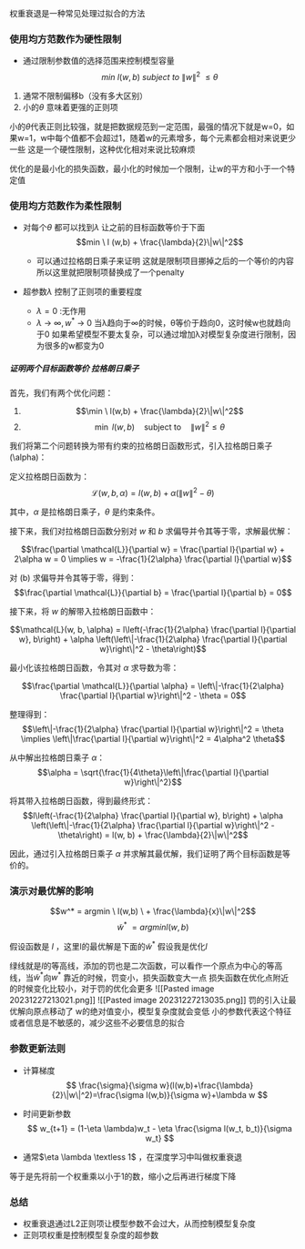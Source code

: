 权重衰退是一种常见处理过拟合的方法
### 使用均方范数作为硬性限制

- 通过限制参数值的选择范围来控制模型容量
$$min\ l(w,b) \ subject \ to \ \|w\|^2\ \leq{\theta}$$

1. 通常不限制偏移b（没有多大区别）
2. 小的$\theta$ 意味着更强的正则项

小的$\theta$代表正则比较强，就是把数据规范到一定范围，最强的情况下就是w=0，如果w=1，w中每个值都不会超过1，随着w的元素增多，每个元素都会相对来说更少一些
这是一个硬性限制，这种优化相对来说比较麻烦

优化的是最小化的损失函数，最小化的时候加一个限制，让w的平方和小于一个特定值


### 使用均方范数作为柔性限制
- 对每个$\theta$ 都可以找到$\lambda$ 让之前的目标函数等价于下面
$$min \  l (w,b) + \frac{\lambda}{2}\|w\|^2$$
	- 可以通过拉格朗日乘子来证明
这就是限制项目挪掉之后的一个等价的内容
所以这里就把限制项替换成了一个penalty

- 超参数$\lambda$ 控制了正则项的重要程度
	- $\lambda = 0$ :无作用
	- $\lambda \ \to \ \infty , w^* \ \to  \ 0$ 
当λ趋向于∞的时候，θ等价于趋向0，这时候w也就趋向于0
如果希望模型不要太复杂，可以通过增加λ对模型复杂度进行限制，因为很多的w都变为0

##### 证明两个目标函数等价 拉格朗日乘子
首先，我们有两个优化问题：

1. $$\min \ l(w,b) + \frac{\lambda}{2}\|w\|^2$$
2. $$\min \ l(w,b) \quad \text{subject to} \quad \|w\|^2 \leq \theta$$

我们将第二个问题转换为带有约束的拉格朗日函数形式，引入拉格朗日乘子 \(\alpha\)：

定义拉格朗日函数为：
$$ \mathcal{L}(w, b, \alpha) = l(w, b) + \alpha \left(\|w\|^2 - \theta\right) $$

其中，$\alpha$ 是拉格朗日乘子，$\theta$ 是约束条件。

接下来，我们对拉格朗日函数分别对 $w$ 和 $b$ 求偏导并令其等于零，求解最优解：

$$\frac{\partial \mathcal{L}}{\partial w} = \frac{\partial l}{\partial w} + 2\alpha w = 0 \implies w = -\frac{1}{2\alpha} \frac{\partial l}{\partial w}$$

对 \(b\) 求偏导并令其等于零，得到：
$$\frac{\partial \mathcal{L}}{\partial b} = \frac{\partial l}{\partial b} = 0$$

接下来，将 $w$ 的解带入拉格朗日函数中：

$$\mathcal{L}(w, b, \alpha) = l\left(-\frac{1}{2\alpha} \frac{\partial l}{\partial w}, b\right) + \alpha \left(\left\|-\frac{1}{2\alpha} \frac{\partial l}{\partial w}\right\|^2 - \theta\right)$$

最小化该拉格朗日函数，令其对 $\alpha$ 求导数为零：

$$\frac{\partial \mathcal{L}}{\partial \alpha} = \left\|-\frac{1}{2\alpha} \frac{\partial l}{\partial w}\right\|^2 - \theta = 0$$

整理得到：
$$\left\|-\frac{1}{2\alpha} \frac{\partial l}{\partial w}\right\|^2 = \theta \implies \left\|\frac{\partial l}{\partial w}\right\|^2 = 4\alpha^2 \theta$$

从中解出拉格朗日乘子 $\alpha$：
$$\alpha = \sqrt{\frac{1}{4\theta}\left\|\frac{\partial l}{\partial w}\right\|^2}$$

将其带入拉格朗日函数，得到最终形式：
$$l\left(-\frac{1}{2\alpha} \frac{\partial l}{\partial w}, b\right) + \alpha \left(\left\|-\frac{1}{2\alpha} \frac{\partial l}{\partial w}\right\|^2 - \theta\right) = l(w, b) + \frac{\lambda}{2}\|w\|^2$$

因此，通过引入拉格朗日乘子 $\alpha$ 并求解其最优解，我们证明了两个目标函数是等价的。


### 演示对最优解的影响
$$w^* = argmin \ l(w,b) \ + \frac{\lambda}{x}\|w\|^2$$
$$\tilde{w}^* \ = argmin l(w,b)$$

假设函数是 $l$ ，这里l的最优解是下面的$\tilde{w}^*$
假设我是优化$l$

绿线就是$l$的等高线，添加的罚也是二次函数，可以看作一个原点为中心的等高线，当$\tilde{w}^*$向$w^*$ 靠近的时候，罚变小，损失函数变大一点
损失函数在优化点附近的时候变化比较小，对于罚的优化会更多
![[Pasted image 20231227213021.png]]
![[Pasted image 20231227213035.png]]
罚的引入让最优解向原点移动了
w的绝对值变小，模型复杂度就会变低
小的参数代表这个特征或者信息是不敏感的，减少这些不必要信息的拟合


### 参数更新法则
- 计算梯度
$$
\frac{\sigma}{\sigma w}(l(w,b)+\frac{\lambda}{2}\|w\|^2)=\frac{\sigma l(w,b)}{\sigma w}+\lambda w
$$ 

- 时间更新参数
$$
w_{t+1} = (1-\eta \lambda)w_t - \eta \frac{\sigma l(w_t, b_t)}{\sigma w_t}
$$

- 通常$\eta \lambda \textless 1$ ，在深度学习中叫做权重衰退

等于是先将前一个权重乘以小于1的数，缩小之后再进行梯度下降

### 总结

- 权重衰退通过L2正则项让模型参数不会过大，从而控制模型复杂度
- 正则项权重是控制模型复杂度的超参数

